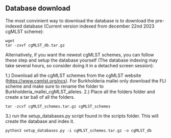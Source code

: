 ## Database download

The most convinient way to download the database is to download the pre-indexed database (Current version indexed from december 22nd 2023 cgMLST scheme):

```
wget
tar -zxvf cgMLST_db.tar.gz
```

Alternatively, if you want the newest cgMLST schemes, you can follow these step and setup the database yourself (The database indexing may take several hours, so consider doing it in a detached screen session):

1.) Download all the cgMLST schemes from the cgMLST website (https://www.cgmlst.org/ncs). 
For Burkholderia mallei only download the FLI scheme and make sure to rename the folder to Burkholderia_mallei_cgMLST_alleles. 
2.) Place all the folders folder and create a tar ball of all the folders.
```
tar -zcvf cgMLST_schemes.tar.gz cgMLST_schemes
```
3.) run the setup_databases.py script found in the scripts folder. This will create the database and index it.
```
python3 setup_databases.py -i cgMLST_schemes.tar.gz -o cgMLST_db
```

